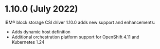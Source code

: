 # 1.10.0 (July 2022)

IBM® block storage CSI driver 1.10.0 adds new support and enhancements:
- Adds dynamic host definition
- Additional orchestration platform support for OpenShift 4.11 and Kubernetes 1.24
